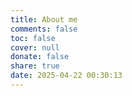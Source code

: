 ```yaml
---
title: About me
comments: false
toc: false
cover: null
donate: false
share: true
date: 2025-04-22 00:30:13
---
```

